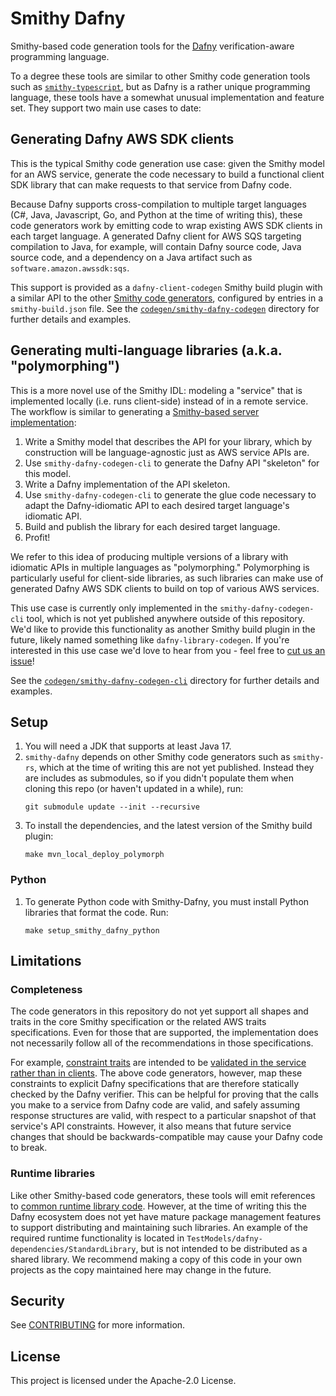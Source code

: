 # Smithy Dafny

Smithy-based code generation tools for the [Dafny](https://dafny.org) verification-aware programming language.

To a degree these tools are similar to other Smithy code generation tools
such as [`smithy-typescript`](https://github.com/awslabs/smithy-typescript),
but as Dafny is a rather unique programming language,
these tools have a somewhat unusual implementation and feature set.
They support two main use cases to date:

## Generating Dafny AWS SDK clients

This is the typical Smithy code generation use case:
given the Smithy model for an AWS service,
generate the code necessary to build a functional client SDK library
that can make requests to that service from Dafny code.

Because Dafny supports cross-compilation to multiple target languages
(C#, Java, Javascript, Go, and Python at the time of writing this),
these code generators work by emitting code to wrap existing AWS SDK clients in each target language.
A generated Dafny client for AWS SQS targeting compilation to Java, for example,
will contain Dafny source code, Java source code,
and a dependency on a Java artifact such as `software.amazon.awssdk:sqs`.

This support is provided as a `dafny-client-codegen` Smithy build plugin
with a similar API to the other
[Smithy code generators](https://smithy.io/2.0/implementations.html#client-code-generators),
configured by entries in a `smithy-build.json` file.
See the [`codegen/smithy-dafny-codegen`](codegen/smithy-dafny-codegen) directory for
further details and examples.

## Generating multi-language libraries (a.k.a. "polymorphing")

This is a more novel use of the Smithy IDL: modeling a "service" that is implemented locally (i.e. runs client-side) instead of in a remote service.
The workflow is similar to generating a [Smithy-based server implementation](https://smithy.io/2.0/ts-ssdk/index.html):

1. Write a Smithy model that describes the API for your library,
   which by construction will be language-agnostic just as AWS service APIs are.
2. Use `smithy-dafny-codegen-cli` to generate the Dafny API "skeleton" for this model.
3. Write a Dafny implementation of the API skeleton.
4. Use `smithy-dafny-codegen-cli` to generate the glue code
   necessary to adapt the Dafny-idiomatic API to each desired target language's idiomatic API.
5. Build and publish the library for each desired target language.
6. Profit!

We refer to this idea of producing multiple versions of a library with idiomatic APIs in multiple languages as "polymorphing."
Polymorphing is particularly useful for client-side libraries,
as such libraries can make use of generated Dafny AWS SDK clients to build on top of various AWS services.

This use case is currently only implemented in the `smithy-dafny-codegen-cli` tool,
which is not yet published anywhere outside of this repository.
We'd like to provide this functionality as another Smithy build plugin in the future,
likely named something like `dafny-library-codegen`.
If you're interested in this use case we'd love to hear from you -
feel free to [cut us an issue](https://github.com/smithy-lang/smithy-dafny/issues/new)!

See the [`codegen/smithy-dafny-codegen-cli`](codegen/smithy-dafny-codegen-cli) directory for further details and examples.

## Setup

1. You will need a JDK that supports at least Java 17.
2. `smithy-dafny` depends on other Smithy code generators such as `smithy-rs`,
   which at the time of writing this are not yet published.
   Instead they are includes as submodules, so if you didn't populate them when cloning this repo
   (or haven't updated in a while), run:
   ```
   git submodule update --init --recursive
   ```
3. To install the dependencies, and the latest version of the Smithy build plugin:
   ```
   make mvn_local_deploy_polymorph
   ```

### Python

1. To generate Python code with Smithy-Dafny, you must install Python libraries that format the code. Run:
   ```
   make setup_smithy_dafny_python
   ```

## Limitations

### Completeness

The code generators in this repository do not yet support all shapes and traits in the core Smithy specification
or the related AWS traits specifications.
Even for those that are supported, the implementation does not necessarily follow all of the recommendations
in those specifications.

For example, [constraint traits](https://smithy.io/2.0/spec/constraint-traits.html) are intended to
be [validated in the service rather than in clients](https://smithy.io/2.0/guides/building-codegen/mapping-shapes-to-languages.html?highlight=client%20side%20validation#should-clients-enforce-constraint-traits).
The above code generators, however, map these constraints to explicit Dafny specifications
that are therefore statically checked by the Dafny verifier.
This can be helpful for proving that the calls you make to a service from Dafny code are valid,
and safely assuming response structures are valid,
with respect to a particular snapshot of that service's API constraints.
However, it also means that future service changes that should be backwards-compatible may cause your Dafny code to break.

### Runtime libraries

Like other Smithy-based code generators, these tools will emit references to
[common runtime library code](https://smithy.io/2.0/guides/building-codegen/overview-and-concepts.html#runtime-libraries).
However, at the time of writing this the Dafny ecosystem does not yet have mature package management features
to support distributing and maintaining such libraries.
An example of the required runtime functionality is located in
`TestModels/dafny-dependencies/StandardLibrary`,
but is not intended to be distributed as a shared library.
We recommend making a copy of this code in your own projects
as the copy maintained here may change in the future.

## Security

See [CONTRIBUTING](CONTRIBUTING.md#security-issue-notifications) for more information.

## License

This project is licensed under the Apache-2.0 License.

